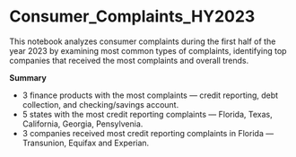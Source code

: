 # Consumer_Complaints_HY2023

This notebook analyzes consumer complaints during the first half of the year 2023 by examining most common types of complaints, identifying top companies that received the most complaints and overall trends.

**Summary**
- 3 finance products with the most complaints — credit reporting, debt collection, and checking/savings account.
- 5 states with the most credit reporting complaints — Florida, Texas, California, Georgia, Pensylvenia.
- 3 companies received most credit reporting complaints in Florida — Transunion, Equifax and Experian.
